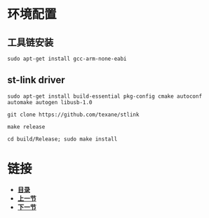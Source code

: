 # 环境配置

## 工具链安装

```shell
sudo apt-get install gcc-arm-none-eabi
```



## st-link driver

```shell
sudo apt-get install build-essential pkg-config cmake autoconf automake autogen libusb-1.0
```

```shell
git clone https://github.com/texane/stlink
```

```shell
make release
```

```shell
cd build/Release; sudo make install
```



# 链接

- [**目录**](directory.md)
- [**上一节**](2.0.md)
- [**下一节**](2.2.md)

